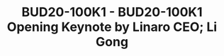 ---
categories:
- BUD20
image:
  featured: 'true'
  path: https://static.linaro.org/connect/bud20/images/BUD20-100K1.png
session_id: BUD20-100K1
session_speakers:
- speaker_bio: Li Gong is a globally experienced technologist and executive, with
    deep background in computer science, research and product development, and open
    source technologies. He has worked in senior leadership roles extensively in the
    US and in Asia, having served as President and COO at Mozilla Corporation, General
    Manager at Microsoft, as well as Distinguished Engineer at Sun Microsystems and
    Distinguished Scientist at SRI International. He graduated from Tsinghua University,
    Beijing, and received a PhD from University of Cambridge. In 1994 he received
    the Leonard G. Abraham Prize given by the IEEE Communications Society for “the
    most significant contribution to technical literature in the field of interest
    of the IEEE.”
  speaker_company: Linaro
  speaker_image: http://avatars.sched.co/3/53/7235639/avatar.jpg.320x320px.jpg?82f
  speaker_name: Li Gong
  speaker_position: CEO
  speaker_role: speaker
session_track: Keynote
tag: session
tags: Keynote
title: BUD20-100K1 - BUD20-100K1 Opening Keynote by Linaro CEO; Li Gong
---